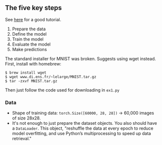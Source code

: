 ## The five key steps

See [here](https://machinelearningmastery.com/pytorch-tutorial-develop-deep-learning-models/) for a good tutorial.

1. Prepare the data
2. Define the model
3. Train the model
4. Evaluate the model
5. Make predictions

The standard installer for MNIST was broken. Suggests using wget instead. First, install with homebrew:
```
$ brew install wget
$ wget www.di.ens.fr/~lelarge/MNIST.tar.gz
$ tar -zxvf MNIST.tar.gz
```
Then just follow the code used for downloading in `ex1.py`

### Data
- Shape of training data: `torch.Size([60000, 28, 28])` -> 60,000 images of size 28x28.
- It's not enough to just prepare the dataset objects. You also should have a `DataLoader`. This object, "reshuffle the data at every epoch to reduce model overfitting, and use Python’s multiprocessing to speed up data retrieval."
